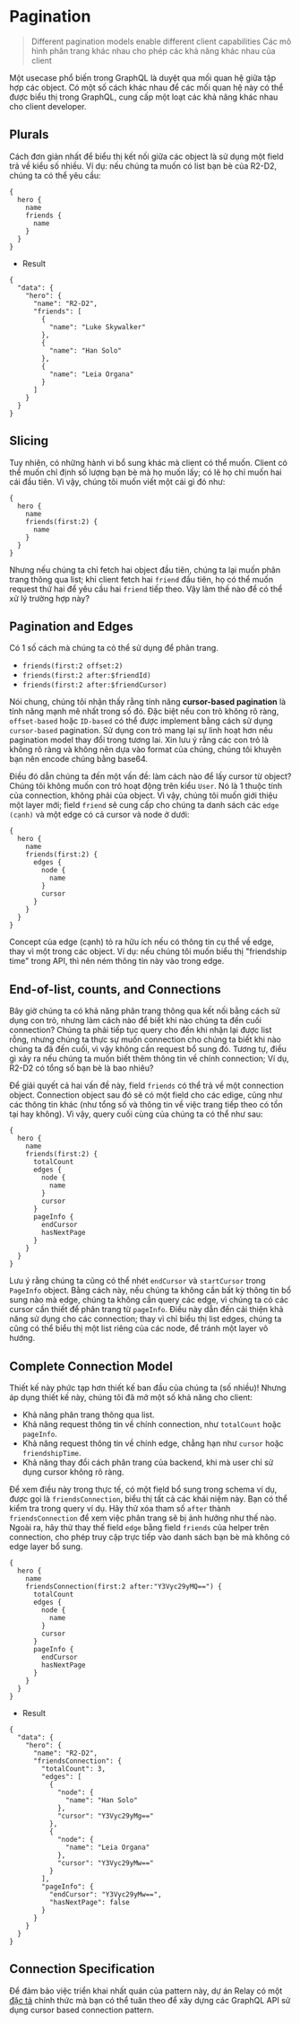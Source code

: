# Pagination

> Different pagination models enable different client capabilities
> Các mô hình phân trang khác nhau cho phép các khả năng khác nhau của client

Một usecase phổ biến trong GraphQL là duyệt qua mối quan hệ giữa tập hợp các object. Có một số cách khác nhau để các mối quan hệ này có thể được biểu thị trong GraphQL, cung cấp một loạt các khả năng khác nhau cho client developer.

## Plurals

Cách đơn giản nhất để biểu thị kết nối giữa các object là sử dụng một field trả về kiểu số nhiều. Ví dụ: nếu chúng ta muốn có list bạn bè của R2-D2, chúng ta có thể yêu cầu:

```
{
  hero {
    name
    friends {
      name
    }
  }
}
```

- Result

```
{
  "data": {
    "hero": {
      "name": "R2-D2",
      "friends": [
        {
          "name": "Luke Skywalker"
        },
        {
          "name": "Han Solo"
        },
        {
          "name": "Leia Organa"
        }
      ]
    }
  }
}
```

## Slicing

Tuy nhiên, có những hành vi bổ sung khác mà client có thể muốn. Client có thể muốn chỉ định số lượng bạn bè mà họ muốn lấy; có lẽ họ chỉ muốn hai cái đầu tiên. Vì vậy, chúng tôi muốn viết một cái gì đó như:

```
{
  hero {
    name
    friends(first:2) {
      name
    }
  }
}
```

Nhưng nếu chúng ta chỉ fetch hai object đầu tiên, chúng ta lại muốn phân trang thông qua list; khi client fetch hai `friend` đầu tiên, họ có thể muốn request thứ hai để yêu cầu hai `friend` tiếp theo. Vậy làm thế nào để có thể xử lý trường hợp này?

## Pagination and Edges

Có 1 số cách mà chúng ta cỏ thể sử dụng để phân trang.
- `friends(first:2 offset:2)`
- `friends(first:2 after:$friendId)`
- `friends(first:2 after:$friendCursor)`

Nói chung, chúng tôi nhận thấy rằng tính năng **cursor-based pagination** là tính năng mạnh mẽ nhất trong số đó. Đặc biệt nếu con trỏ không rõ ràng, `offset-based` hoặc `ID-based` có thể được implement bằng cách sử dụng `cursor-based` pagination. Sử dụng con trỏ mang lại sự linh hoạt hơn nếu pagination model thay đổi trong tương lai. Xin lưu ý rằng các con trỏ là không rõ ràng và không nên dựa vào format của chúng, chúng tôi khuyên bạn nên encode chúng bằng base64.

Điều đó dẫn chúng ta đến một vấn đề: làm cách nào để lấy cursor từ object? Chúng tôi không muốn con trỏ hoạt động trên kiểu `User`. Nó là 1 thuộc tính của connection, không phải của object. Vì vậy, chúng tôi muốn giới thiệu một layer mới; field `friend` sẽ cung cấp cho chúng ta danh sách các `edge (cạnh)` và một edge có cả cursor và node ở dưới:

```
{
  hero {
    name
    friends(first:2) {
      edges {
        node {
          name
        }
        cursor
      }
    }
  }
}
```

Concept của edge (cạnh) tỏ ra hữu ích nếu có thông tin cụ thể về edge, thay vì một trong các object. Ví dụ: nếu chúng tôi muốn biểu thị "friendship time" trong API, thì nên ném thông tin này vào trong edge.

## End-of-list, counts, and Connections

Bây giờ chúng ta có khả năng phân trang thông qua kết nối bằng cách sử dụng con trỏ, nhưng làm cách nào để biết khi nào chúng ta đến cuối connection? Chúng ta phải tiếp tục query cho đến khi nhận lại được list rỗng, nhưng chúng ta thực sự muốn connection cho chúng ta biết khi nào chúng ta đã đến cuối, vì vậy không cần request bổ sung đó. Tương tự, điều gì xảy ra nếu chúng ta muốn biết thêm thông tin về chính connection; Ví dụ, R2-D2 có tổng số bạn bè là bao nhiêu?

Để giải quyết cả hai vấn đề này, field `friends` có thể trả về một connection object. Connection object sau đó sẽ có một field cho các edige, cũng như các thông tin khác (như tổng số và thông tin về việc trang tiếp theo có tồn tại hay không). Vì vậy, query cuối cùng của chúng ta có thể như sau:

```
{
  hero {
    name
    friends(first:2) {
      totalCount
      edges {
        node {
          name
        }
        cursor
      }
      pageInfo {
        endCursor
        hasNextPage
      }
    }
  }
}
```

Lưu ý rằng chúng ta cũng có thể nhét `endCursor` và `startCursor` trong `PageInfo` object. Bằng cách này, nếu chúng ta không cần bất kỳ thông tin bổ sung nào mà edge, chúng ta không cần query các edge, vì chúng ta có các cursor cần thiết để phân trang từ `pageInfo`. Điều này dẫn đến cải thiện khả năng sử dụng cho các connection; thay vì chỉ biểu thị list edges, chúng ta cũng có thể biểu thị một list riêng của các node, để tránh một layer vô hướng.

## Complete Connection Model

Thiết kế này phức tạp hơn thiết kế ban đầu của chúng ta (số nhiều)! Nhưng áp dụng thiết kế này, chúng tôi đã mở một số khả năng cho client:
- Khả năng phân trang thông qua list.
- Khả năng request thông tin về chính connection, như `totalCount` hoặc `pageInfo`.
- Khả năng request thông tin về chính edge, chẳng hạn như `cursor` hoặc `friendshipTime`.
- Khả năng thay đổi cách phân trang của backend, khi mà user chỉ sử dụng cursor không rõ ràng.

Để xem điều này trong thực tế, có một field bổ sung trong schema ví dụ, được gọi là `friendsConnection`, biểu thị tất cả các khái niệm này. Bạn có thể kiểm tra trong query ví dụ. Hãy thử xóa tham số `after` thành `friendsConnection` để xem việc phân trang sẽ bị ảnh hưởng như thế nào. Ngoài ra, hãy thử thay thế field `edge` bằng field `friends` của helper trên connection, cho phép truy cập trực tiếp vào danh sách bạn bè mà không có edge layer bổ sung.

```
{
  hero {
    name
    friendsConnection(first:2 after:"Y3Vyc29yMQ==") {
      totalCount
      edges {
        node {
          name
        }
        cursor
      }
      pageInfo {
        endCursor
        hasNextPage
      }
    }
  }
}
```

- Result 

```
{
  "data": {
    "hero": {
      "name": "R2-D2",
      "friendsConnection": {
        "totalCount": 3,
        "edges": [
          {
            "node": {
              "name": "Han Solo"
            },
            "cursor": "Y3Vyc29yMg=="
          },
          {
            "node": {
              "name": "Leia Organa"
            },
            "cursor": "Y3Vyc29yMw=="
          }
        ],
        "pageInfo": {
          "endCursor": "Y3Vyc29yMw==",
          "hasNextPage": false
        }
      }
    }
  }
}
```

## Connection Specification

Để đảm bảo việc triển khai nhất quán của pattern này, dự án Relay có một [đặc tả](https://facebook.github.io/relay/graphql/connections.htm) chính thức mà bạn có thể tuân theo để xây dựng các GraphQL API sử dụng cursor based connection pattern.